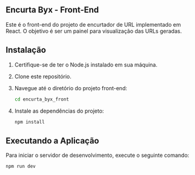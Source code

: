 ## Encurta Byx - Front-End

Este é o front-end do projeto de encurtador de URL implementado em React. O objetivo é ser um painel para visualização das URLs geradas.

## Instalação

1. Certifique-se de ter o Node.js instalado em sua máquina.
2. Clone este repositório.

3. Navegue até o diretório do projeto front-end:

   ```sh
   cd encurta_byx_front
   ```

4. Instale as dependências do projeto:

   ```sh
   npm install
   ```

## Executando a Aplicação

Para iniciar o servidor de desenvolvimento, execute o seguinte comando:

```sh
npm run dev
```
